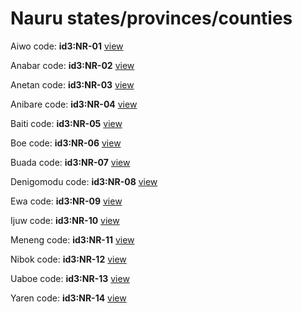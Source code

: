 # Nauru states/provinces/counties
Aiwo     code: **id3:NR-01**     [view](../export/geojson/medium/id3/nr/01.geojson)     


Anabar     code: **id3:NR-02**     [view](../export/geojson/medium/id3/nr/02.geojson)     


Anetan     code: **id3:NR-03**     [view](../export/geojson/medium/id3/nr/03.geojson)     


Anibare     code: **id3:NR-04**     [view](../export/geojson/medium/id3/nr/04.geojson)     


Baiti     code: **id3:NR-05**     [view](../export/geojson/medium/id3/nr/05.geojson)     


Boe     code: **id3:NR-06**     [view](../export/geojson/medium/id3/nr/06.geojson)     


Buada     code: **id3:NR-07**     [view](../export/geojson/medium/id3/nr/07.geojson)     


Denigomodu     code: **id3:NR-08**     [view](../export/geojson/medium/id3/nr/08.geojson)     


Ewa     code: **id3:NR-09**     [view](../export/geojson/medium/id3/nr/09.geojson)     


Ijuw     code: **id3:NR-10**     [view](../export/geojson/medium/id3/nr/10.geojson)     


Meneng     code: **id3:NR-11**     [view](../export/geojson/medium/id3/nr/11.geojson)     


Nibok     code: **id3:NR-12**     [view](../export/geojson/medium/id3/nr/12.geojson)     


Uaboe     code: **id3:NR-13**     [view](../export/geojson/medium/id3/nr/13.geojson)     


Yaren     code: **id3:NR-14**     [view](../export/geojson/medium/id3/nr/14.geojson)     

